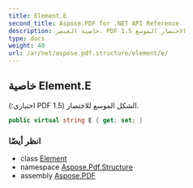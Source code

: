 ```yaml
---
title: Element.E
second_title: Aspose.PDF for .NET API Reference
description: خاصية العنصر. PDF 1.5 الاختصار الموسع
type: docs
weight: 40
url: /ar/net/aspose.pdf.structure/element/e/
---
```

## خاصية Element.E

(اختياري؛ PDF 1.5) الشكل الموسع للاختصار.

```csharp
public virtual string E { get; set; }
```

### انظر أيضًا

* class [Element](../)
* namespace [Aspose.Pdf.Structure](../../../aspose.pdf.structure/)
* assembly [Aspose.PDF](../../../)
